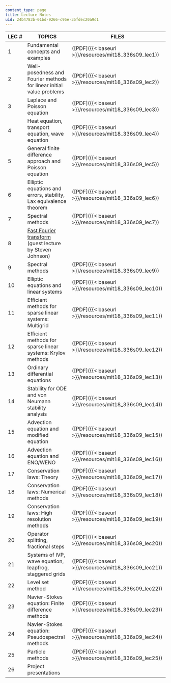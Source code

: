 ```yaml
---
content_type: page
title: Lecture Notes
uid: 24b4783b-01bd-9266-c95e-35fdec20a9d1
---
```


| LEC # | TOPICS | FILES |
| --- | --- | --- |
| 1 | Fundamental concepts and examples | ([PDF]({{< baseurl >}}/resources/mit18_336s09_lec1)) |
| 2 | Well-posedness and Fourier methods for linear initial value problems | ([PDF]({{< baseurl >}}/resources/mit18_336s09_lec2)) |
| 3 | Laplace and Poisson equation | ([PDF]({{< baseurl >}}/resources/mit18_336s09_lec3)) |
| 4 | Heat equation, transport equation, wave equation | ([PDF]({{< baseurl >}}/resources/mit18_336s09_lec4)) |
| 5 | General finite difference approach and Poisson equation | ([PDF]({{< baseurl >}}/resources/mit18_336s09_lec5)) |
| 6 | Elliptic equations and errors, stability, Lax equivalence theorem | ([PDF]({{< baseurl >}}/resources/mit18_336s09_lec6)) |
| 7 | Spectral methods | ([PDF]({{< baseurl >}}/resources/mit18_336s09_lec7)) |
| 8 | [Fast Fourier transform](http://cnx.org/content/m16336/latest/) (guest lecture by Steven Johnson) | &nbsp; |
| 9 | Spectral methods | ([PDF]({{< baseurl >}}/resources/mit18_336s09_lec9)) |
| 10 | Elliptic equations and linear systems | ([PDF]({{< baseurl >}}/resources/mit18_336s09_lec10)) |
| 11 | Efficient methods for sparse linear systems: Multigrid | ([PDF]({{< baseurl >}}/resources/mit18_336s09_lec11)) |
| 12 | Efficient methods for sparse linear systems: Krylov methods | ([PDF]({{< baseurl >}}/resources/mit18_336s09_lec12)) |
| 13 | Ordinary differential equations | ([PDF]({{< baseurl >}}/resources/mit18_336s09_lec13)) |
| 14 | Stability for ODE and von Neumann stability analysis | ([PDF]({{< baseurl >}}/resources/mit18_336s09_lec14)) |
| 15 | Advection equation and modified equation | ([PDF]({{< baseurl >}}/resources/mit18_336s09_lec15)) |
| 16 | Advection equation and ENO/WENO | ([PDF]({{< baseurl >}}/resources/mit18_336s09_lec16)) |
| 17 | Conservation laws: Theory | ([PDF]({{< baseurl >}}/resources/mit18_336s09_lec17)) |
| 18 | Conservation laws: Numerical methods | ([PDF]({{< baseurl >}}/resources/mit18_336s09_lec18)) |
| 19 | Conservation laws: High resolution methods | ([PDF]({{< baseurl >}}/resources/mit18_336s09_lec19)) |
| 20 | Operator splitting, fractional steps | ([PDF]({{< baseurl >}}/resources/mit18_336s09_lec20)) |
| 21 | Systems of IVP, wave equation, leapfrog, staggered grids | ([PDF]({{< baseurl >}}/resources/mit18_336s09_lec21)) |
| 22 | Level set method | ([PDF]({{< baseurl >}}/resources/mit18_336s09_lec22)) |
| 23 | Navier-Stokes equation: Finite difference methods | ([PDF]({{< baseurl >}}/resources/mit18_336s09_lec23)) |
| 24 | Navier-Stokes equation: Pseudospectral methods | ([PDF]({{< baseurl >}}/resources/mit18_336s09_lec24)) |
| 25 | Particle methods | ([PDF]({{< baseurl >}}/resources/mit18_336s09_lec25)) |
| 26 | Project presentations |